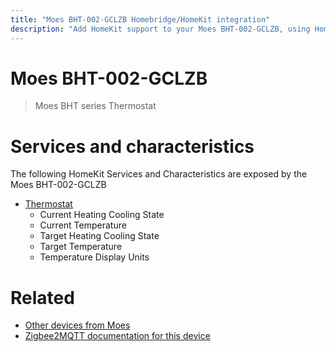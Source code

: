 ```yaml
---
title: "Moes BHT-002-GCLZB Homebridge/HomeKit integration"
description: "Add HomeKit support to your Moes BHT-002-GCLZB, using Homebridge, Zigbee2MQTT and homebridge-z2m."
---
```

<!---
This file has been GENERATED using src/docgen/docgen.ts
DO NOT EDIT THIS FILE MANUALLY!
-->
# Moes BHT-002-GCLZB
> Moes BHT series Thermostat


# Services and characteristics
The following HomeKit Services and Characteristics are exposed by
the Moes BHT-002-GCLZB

* [Thermostat](../../climate.md)
  * Current Heating Cooling State
  * Current Temperature
  * Target Heating Cooling State
  * Target Temperature
  * Temperature Display Units


# Related
* [Other devices from Moes](../index.md#moes)
* [Zigbee2MQTT documentation for this device](https://www.zigbee2mqtt.io/devices/BHT-002-GCLZB.html)